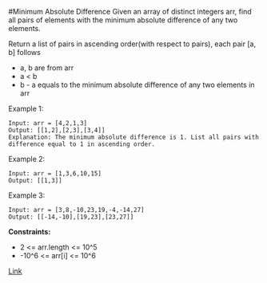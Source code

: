 #Minimum Absolute Difference
Given an array of distinct integers arr, find all pairs of elements with the minimum absolute difference of any two elements.

Return a list of pairs in ascending order(with respect to pairs), each pair [a, b] follows

- a, b are from arr
- a < b
- b - a equals to the minimum absolute difference of any two elements in arr

Example 1:

```
Input: arr = [4,2,1,3]
Output: [[1,2],[2,3],[3,4]]
Explanation: The minimum absolute difference is 1. List all pairs with difference equal to 1 in ascending order.
```

Example 2:

```
Input: arr = [1,3,6,10,15]
Output: [[1,3]]
```

Example 3:

```
Input: arr = [3,8,-10,23,19,-4,-14,27]
Output: [[-14,-10],[19,23],[23,27]]
```

**Constraints:**

- 2 <= arr.length <= 10^5
- -10^6 <= arr[i] <= 10^6

[Link](https://leetcode.com/problems/minimum-absolute-difference/)